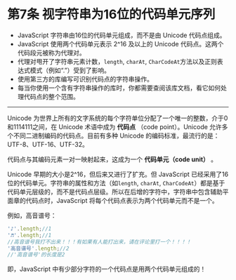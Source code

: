 # 第7条 视字符串为16位的代码单元序列

* JavaScript 字符串由16位的代码单元组成，而不是由 Unicode 代码点组成。
* JavaScript 使用两个代码单元表示 2^16 及以上的 Unicode 代码点。这两个代码段元被称为代理对。
* 代理对甩开了字符串元素计数，`length`, `charAt`, `CharCodeAt`方法以及正则表达式模式（例如“.”）受到了影响。
* 使用第三方的库编写可识别代码点的字符串操作。
* 每当你使用一个含有字符串操作的库时，你都需要查阅该库文档，看它如何处理代码点的整个范围。

---

Unicode 为世界上所有的文字系统的每个字符单位分配了一个唯一的整数，介于0和1114111之间，在 Unicode 术语中成为 **代码点** （code point）。Unicode 允许多个不同二进制编码的代码点。目前有多种 Unicode 的编码标准，最流行的是：UTF-8、UTF-16、UTF-32。

代码点与其编码元素一对一映射起来，这成为一个 **代码单元（code unit）** 。

Unicode 早期的大小是2^16，但后来又进行了扩充。但 JavaScript 已经采用了16位的代码单元。字符串的属性和方法（如`length`, `charAt`, `CharCodeAt`）都是基于代码单元层级的，而不是代码点层级。所以在后增的字符中，字符串中包含辅助平面章的代码点时，JavaScript 将每个代码点表示为两个代码单元而不是一个。

例如，高音谱号：

```js
'♪'.length;//1
'♬'.length;//1
//高音谱号我打不出来！！！有如果有人能打出来，请在评论里打一个！！！！
'高音谱号'.length;//2
//'高音谱号'的长度是2
```

即，JavaScript 中有少部分字符的一个代码点是用两个代码单元组成的！
